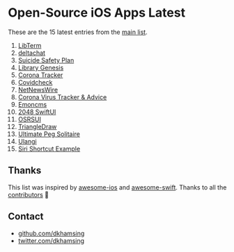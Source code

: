 # Open-Source iOS Apps Latest

These are the 15 latest entries from the [main list](https://github.com/dkhamsing/open-source-ios-apps).


1. [LibTerm](https://github.com/ColdGrub1384/LibTerm)
2. [deltachat](https://github.com/deltachat/deltachat-ios)
3. [Suicide Safety Plan](https://github.com/suicidesafetyplan/safetyplan-ios)
4. [Library Genesis](https://github.com/MartinStamenkovski/LibraryGenesis)
5. [Corona Tracker](https://github.com/MhdHejazi/CoronaTracker)
6. [Covidcheck](https://github.com/julianschiavo/Covidcheck)
7. [NetNewsWire](https://github.com/Ranchero-Software/NetNewsWire)
8. [Corona Virus Tracker & Advice](https://github.com/alfianlosari/CoronaVirusTrackerSwiftUI)
9. [Emoncms](https://github.com/emoncms/emoncms-ios)
10. [2048 SwiftUI](https://github.com/unixzii/SwiftUI-2048)
11. [OSRSUI](https://github.com/Dimillian/OSRSUI)
12. [TriangleDraw](https://github.com/triangledraw/TriangleDraw-iOS)
13. [Ultimate Peg Solitaire](https://github.com/mkhrapov/ultimate-peg-solitaire)
14. [Ulangi](https://github.com/ulangi/ulangi)
15. [Siri Shortcut Example](https://github.com/CoyoteLab/Studies-Siri-Shortcut-iOS-13)

## Thanks

This list was inspired by [awesome-ios](https://github.com/vsouza/awesome-ios) and [awesome-swift](https://github.com/matteocrippa/awesome-swift). Thanks to all the [contributors](https://github.com/dkhamsing/open-source-ios-apps/graphs/contributors) 🎉 

## Contact

- [github.com/dkhamsing](https://github.com/dkhamsing)
- [twitter.com/dkhamsing](https://twitter.com/dkhamsing)
